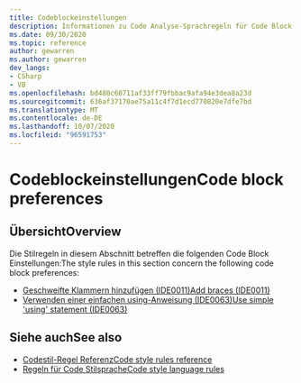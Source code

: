 ```yaml
---
title: Codeblockeinstellungen
description: Informationen zu Code Analyse-Sprachregeln für Code Block Einstellungen
ms.date: 09/30/2020
ms.topic: reference
author: gewarren
ms.author: gewarren
dev_langs:
- CSharp
- VB
ms.openlocfilehash: bd480c60711af33ff79fbbac9afa94e3dea8a23d
ms.sourcegitcommit: 636af37170ae75a11c4f7d1ecd770820e7dfe7bd
ms.translationtype: MT
ms.contentlocale: de-DE
ms.lasthandoff: 10/07/2020
ms.locfileid: "96591753"
---
```

# <a name="code-block-preferences"></a><span data-ttu-id="125ff-103">Codeblockeinstellungen</span><span class="sxs-lookup"><span data-stu-id="125ff-103">Code block preferences</span></span>

## <a name="overview"></a><span data-ttu-id="125ff-104">Übersicht</span><span class="sxs-lookup"><span data-stu-id="125ff-104">Overview</span></span>

<span data-ttu-id="125ff-105">Die Stilregeln in diesem Abschnitt betreffen die folgenden Code Block Einstellungen:</span><span class="sxs-lookup"><span data-stu-id="125ff-105">The style rules in this section concern the following code block preferences:</span></span>

- [<span data-ttu-id="125ff-106">Geschweifte Klammern hinzufügen (IDE0011)</span><span class="sxs-lookup"><span data-stu-id="125ff-106">Add braces (IDE0011)</span></span>](ide0011.md)
- [<span data-ttu-id="125ff-107">Verwenden einer einfachen using-Anweisung (IDE0063)</span><span class="sxs-lookup"><span data-stu-id="125ff-107">Use simple 'using' statement (IDE0063)</span></span>](ide0063.md)

## <a name="see-also"></a><span data-ttu-id="125ff-108">Siehe auch</span><span class="sxs-lookup"><span data-stu-id="125ff-108">See also</span></span>

- [<span data-ttu-id="125ff-109">Codestil-Regel Referenz</span><span class="sxs-lookup"><span data-stu-id="125ff-109">Code style rules reference</span></span>](index.md)
- [<span data-ttu-id="125ff-110">Regeln für Code Stilsprache</span><span class="sxs-lookup"><span data-stu-id="125ff-110">Code style language rules</span></span>](language-rules.md)
